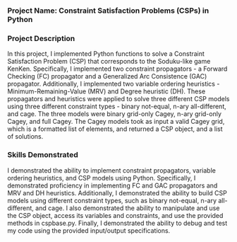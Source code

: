 ### Project Name: Constraint Satisfaction Problems (CSPs) in Python

### Project Description
In this project, I implemented Python functions to solve a Constraint Satisfaction Problem (CSP) that corresponds to the Soduku-like game KenKen. Specifically, I implemented two constraint propagators - a Forward Checking (FC) propagator and a Generalized Arc Consistence (GAC) propagator. Additionally, I implemented two variable ordering heuristics - Minimum-Remaining-Value (MRV) and Degree heuristic (DH). These propagators and heuristics were applied to solve three different CSP models using three different constraint types - binary not-equal, n-ary all-different, and cage. The three models were binary grid-only Cagey, n-ary grid-only Cagey, and full Cagey. The Cagey models took as input a valid Cagey grid, which is a formatted list of elements, and returned a CSP object, and a list of solutions.

### Skills Demonstrated
I demonstrated the ability to implement constraint propagators, variable ordering heuristics, and CSP models using Python. Specifically, I demonstrated proficiency in implementing FC and GAC propagators and MRV and DH heuristics. Additionally, I demonstrated the ability to build CSP models using different constraint types, such as binary not-equal, n-ary all-different, and cage. I also demonstrated the ability to manipulate and use the CSP object, access its variables and constraints, and use the provided methods in cspbase.py. Finally, I demonstrated the ability to debug and test my code using the provided input/output specifications.